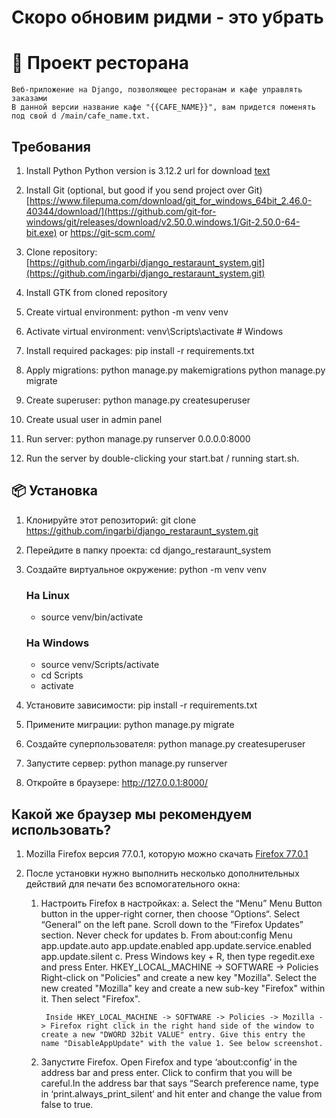 # Скоро обновим ридми - это убрать
# 🧾 Проект ресторана

    Веб-приложение на Django, позволяющее ресторанам и кафе управлять заказами
    В данной версии название кафе "{{CAFE_NAME}}", вам придется поменять под свой d /main/cafe_name.txt.

## Требования

1) Install Python
    Python version is 3.12.2
    url for download [text](https://www.python.org/ftp/python/3.12.2/python-3.12.2-amd64.exe)
2) Install Git (optional, but good if you send project over Git)
    [https://www.filepuma.com/download/git_for_windows_64bit_2.46.0-40344/download/](https://github.com/git-for-windows/git/releases/download/v2.50.0.windows.1/Git-2.50.0-64-bit.exe)
    or <https://git-scm.com/>

3) Clone repository:
    [https://github.com/ingarbi/django_restaraunt_system.git](https://github.com/ingarbi/django_restaraunt_system.git)

4) Install GTK from cloned repository

5) Create virtual environment:
    python -m venv venv

6) Activate virtual environment:
    venv\Scripts\activate # Windows

7) Install required packages:
    pip install -r requirements.txt

8) Apply migrations:
    python manage.py makemigrations
    python manage.py migrate

9) Create superuser:
    python manage.py createsuperuser

10) Create usual user in admin panel

11) Run server:
    python manage.py runserver 0.0.0.0:8000

12) Run the server by double-clicking your start.bat / running start.sh.

## 📦 Установка

1) Клонируйте этот репозиторий:
    git clone <https://github.com/ingarbi/django_restaraunt_system.git>
2) Перейдите в папку проекта:
    cd django_restaraunt_system
3) Создайте виртуальное окружение: python -m venv venv

   ### На Linux

    - source venv/bin/activate

   ### На Windows

    - source venv/Scripts/activate
    - cd Scripts
    - activate
4) Установите зависимости:
    pip install -r requirements.txt
5) Примените миграции:
    python manage.py migrate
6) Создайте суперпользователя:
    python manage.py createsuperuser
7) Запустите сервер:
    python manage.py runserver
8) Откройте в браузере:  <http://127.0.0.1:8000/>

## Какой же браузер мы рекомендуем использовать? 

1) Mozilla Firefox версия 77.0.1, которую можно скачать [Firefox 77.0.1](https://ftp.mozilla.org/pub/firefox/releases/77.0/win64/ru/Firefox%20Setup%2077.0.exe)

2) После установки нужно выполнить несколько дополнительных действий для печати без вспомогательного окна:

    1. Настроить Firefox в настройках:
        a.  Select the “Menu” Menu Button button in the upper-right corner, then choose “Options“.
            Select “General” on the left pane.
            Scroll down to the “Firefox Updates” section.
            Never check for updates
        b.
            From about:config Menu
            app.update.auto
            app.update.enabled
            app.update.service.e­nabled
            app.update.silent
        c.  Press Windows key + R, then type regedit.exe and press Enter.
            HKEY_LOCAL_MACHINE -> SOFTWARE -> Policies
            Right-click on "Policies" and create a new key "Mozilla". Select the new created "Mozilla" key and create a new sub-key "Firefox" within it. Then select "Firefox".

            Inside HKEY_LOCAL_MACHINE -> SOFTWARE -> Policies -> Mozilla -> Firefox right click in the right hand side of the window to create a new "DWORD 32bit VALUE" entry. Give this entry the name "DisableAppUpdate" with the value 1. See below screenshot.
    2. Запустите Firefox. Open Firefox and type ‘about:config‘ in the address bar and press enter. Click to confirm that you will be careful.In the address bar that says “Search preference name, type in ‘print.always_print_silent‘ and hit enter and change the value from false to true.